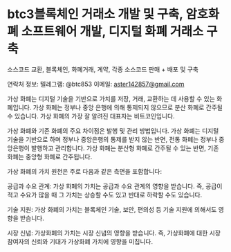 # btc3블록체인 거래소 개발 및 구축, 암호화폐 소프트웨어 개발, 디지털 화폐 거래소 구축

소스코드 교환, 블록체인, 화폐거래, 계약, 각종 소스코드 판매 + 배포 및 구축

연락처 정보: 텔레그램: @btc853 이메일: aster142857@gmail.com


가상 화폐는 디지털 기술을 기반으로 가치를 저장, 거래, 교환하는 데 사용할 수 있는 화폐입니다. 가상 화폐는 정부나 중앙 은행에 의해 통제되지 않으므로 분산 화폐로 간주될 수 있습니다. 가상 화폐의 가장 잘 알려진 대표자는 비트코인입니다.

가상 화폐와 기존 화폐의 주요 차이점은 발행 및 관리 방법입니다. 가상 화폐는 디지털 기술을 기반으로 하며 정부나 중앙은행의 통제를 받지 않는 반면, 전통 화폐는 정부나 중앙은행이 발행하고 관리합니다. 가상 화폐는 분산형 화폐로 간주될 수 있는 반면, 기존 화폐는 중앙형 화폐로 간주됩니다.

가상 화폐의 가치 원천은 주로 ​​다음과 같은 측면을 포함합니다:


공급과 수요 관계: 가상 화폐의 가치는 공급과 수요 관계의 영향을 받습니다. 즉, 공급이 적고 수요가 많을 때 그 가치는 상승할 수도 있고 반대로 하락할 수도 있습니다.


기술 지원: 가상 화폐의 가치는 블록체인 기술, 보안, 편의성 등 기술 지원에 의해서도 영향을 받습니다.


시장 신념: 가상화폐의 가치는 시장 신념의 영향을 받습니다. 즉, 가상화폐에 대한 시장 참여자의 신뢰와 기대가 가상화폐 가치에 영향을 미칩니다.
